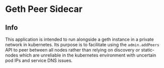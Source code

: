 # Geth Peer Sidecar

## Info
This application is intended to run alongside a geth instance in a private network in kubernetes.
Its purpose is to facilitate using the `admin.addPeers` API to peer between all nodes rather than relying on discovery
or static-nodes which are unreliable in the kubernetes environment with uncertain pod IPs and service DNS issues.